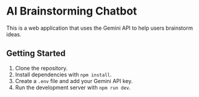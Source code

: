 # AI Brainstorming Chatbot

This is a web application that uses the Gemini API to help users brainstorm ideas.

## Getting Started

1. Clone the repository.
2. Install dependencies with `npm install`.
3. Create a `.env` file and add your Gemini API key.
4. Run the development server with `npm run dev`.
